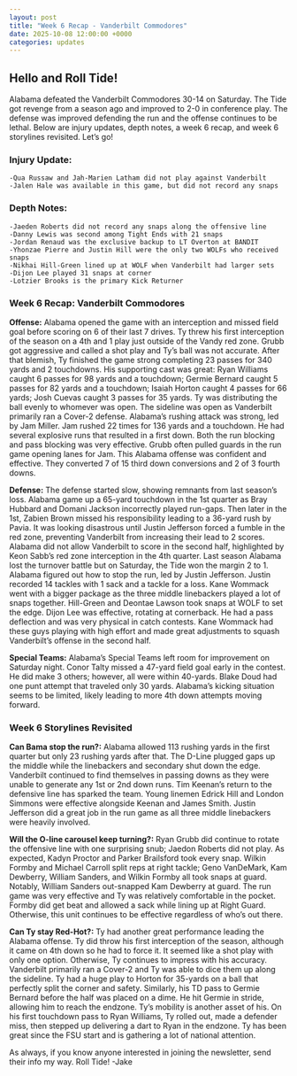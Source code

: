 ```yaml
---
layout: post
title: "Week 6 Recap - Vanderbilt Commodores"
date: 2025-10-08 12:00:00 +0000
categories: updates
---
```


## Hello and Roll Tide!

Alabama defeated the Vanderbilt Commodores 30-14 on Saturday. The Tide got revenge from a season ago and improved to 2-0 in conference play. The defense was improved defending the run and the offense continues to be lethal. Below are injury updates, depth notes, a week 6 recap, and week 6 storylines revisited. Let’s go!


### Injury Update:
    -Qua Russaw and Jah-Marien Latham did not play against Vanderbilt
    -Jalen Hale was available in this game, but did not record any snaps


### Depth Notes:
    -Jaeden Roberts did not record any snaps along the offensive line
    -Danny Lewis was second among Tight Ends with 21 snaps
    -Jordan Renaud was the exclusive backup to LT Overton at BANDIT
    -Yhonzae Pierre and Justin Hill were the only two WOLFs who received snaps
    -Nikhai Hill-Green lined up at WOLF when Vanderbilt had larger sets
    -Dijon Lee played 31 snaps at corner
    -Lotzier Brooks is the primary Kick Returner


### Week 6 Recap: Vanderbilt Commodores

**Offense:** Alabama opened the game with an interception and missed field goal before scoring on 6 of their last 7 drives. Ty threw his first interception of the season on a 4th and 1 play just outside of the Vandy red zone. Grubb got aggressive and called a shot play and Ty’s ball was not accurate. After that blemish, Ty finished the game strong completing 23 passes for 340 yards and 2 touchdowns. His supporting cast was great: Ryan Williams caught 6 passes for 98 yards and a touchdown; Germie Bernard caught 5 passes for 82 yards and a touchdown; Isaiah Horton caught 4 passes for 66 yards; Josh Cuevas caught 3 passes for 35 yards. Ty was distributing the ball evenly to whomever was open. The sideline was open as Vanderbilt primarily ran a Cover-2 defense. Alabama’s rushing attack was strong, led by Jam Miller. Jam rushed 22 times for 136 yards and a touchdown. He had several explosive runs that resulted in a first down. Both the run blocking and pass blocking was very effective. Grubb often pulled guards in the run game opening lanes for Jam. This Alabama offense was confident and effective. They converted 7 of 15 third down conversions and 2 of 3 fourth downs. 

**Defense:** The defense started slow, showing remnants from last season’s loss. Alabama game up a 65-yard touchdown in the 1st quarter as Bray Hubbard and Domani Jackson incorrectly played run-gaps. Then later in the 1st, Zabien Brown missed his responsibility leading to a 36-yard rush by Pavia. It was looking disastrous until Justin Jefferson forced a fumble in the red zone, preventing Vanderbilt from increasing their lead to 2 scores. Alabama did not allow Vanderbilt to score in the second half, highlighted by Keon Sabb’s red zone interception in the 4th quarter. Last season Alabama lost the turnover battle but on Saturday, the Tide won the margin 2 to 1. Alabama figured out how to stop the run, led by Justin Jefferson. Justin recorded 14 tackles with 1 sack and a tackle for a loss. Kane Wommack went with a bigger package as the three middle linebackers played a lot of snaps together. Hill-Green and Deontae Lawson took snaps at WOLF to set the edge. Dijon Lee was effective, rotating at cornerback. He had a pass deflection and was very physical in catch contests. Kane Wommack had these guys playing with high effort and made great adjustments to squash Vanderbilt’s offense in the second half.

**Special Teams:** Alabama’s Special Teams left room for improvement on Saturday night. Conor Talty missed a 47-yard field goal early in the contest. He did make 3 others; however, all were within 40-yards. Blake Doud had one punt attempt that traveled only 30 yards. Alabama’s kicking situation seems to be limited, likely leading to more 4th down attempts moving forward. 


### Week 6 Storylines Revisited

**Can Bama stop the run?:** Alabama allowed 113 rushing yards in the first quarter but only 23 rushing yards after that. The D-Line plugged gaps up the middle while the linebackers and secondary shut down the edge. Vanderbilt continued to find themselves in passing downs as they were unable to generate any 1st or 2nd down runs. Tim Keenan’s return to the defensive line has sparked the team. Young linemen Edrick Hill and London Simmons were effective alongside Keenan and James Smith. Justin Jefferson did a great job in the run game as all three middle linebackers were heavily involved. 

**Will the O-line carousel keep turning?:** Ryan Grubb did continue to rotate the offensive line with one surprising snub; Jaedon Roberts did not play. As expected, Kadyn Proctor and Parker Brailsford took every snap. Wilkin Formby and Michael Carroll split reps at right tackle; Geno VanDeMark, Kam Dewberry, William Sanders, and Wilkin Formby all took snaps at guard. Notably, William Sanders out-snapped Kam Dewberry at guard. The run game was very effective and Ty was relatively comfortable in the pocket. Formby did get beat and allowed a sack while lining up at Right Guard. Otherwise, this unit continues to be effective regardless of who’s out there.

**Can Ty stay Red-Hot?:** Ty had another great performance leading the Alabama offense. Ty did throw his first interception of the season, although it came on 4th down so he had to force it. It seemed like a shot play with only one option. Otherwise, Ty continues to impress with his accuracy. Vanderbilt primarily ran a Cover-2 and Ty was able to dice them up along the sideline. Ty had a huge play to Horton for 35-yards on a ball that perfectly split the corner and safety. Similarly, his TD pass to Germie Bernard before the half was placed on a dime. He hit Germie in stride, allowing him to reach the endzone. Ty’s mobility is another asset of his. On his first touchdown pass to Ryan Williams, Ty rolled out, made a defender miss, then stepped up delivering a dart to Ryan in the endzone. Ty has been great since the FSU start and is gathering a lot of national attention.


As always, if you know anyone interested in joining the newsletter, send their info my way. 
Roll Tide!
-Jake
